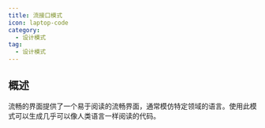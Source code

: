 ```yaml
---
title: 流接口模式
icon: laptop-code
category:
  - 设计模式
tag:
  - 设计模式
---
```


## 概述

流畅的界面提供了一个易于阅读的流畅界面，通常模仿特定领域的语言。使用此模式可以生成几乎可以像人类语言一样阅读的代码。